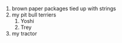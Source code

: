 1. brown paper packages tied up with strings
2. my pit bull terriers
   1. Yoshi
   2. Trey
3. my tractor
